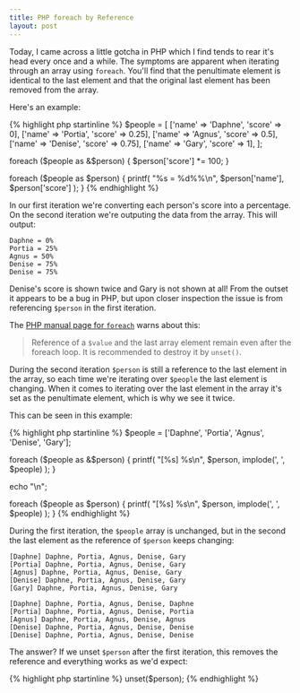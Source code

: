 ```yaml
---
title: PHP foreach by Reference
layout: post
---
```


Today, I came across a little gotcha in PHP which I find tends to rear it's head every once and a
while. The symptoms are apparent when iterating through an array using `foreach`. You'll find that
the penultimate element is identical to the last element and that the original last element has been
removed from the array.

Here's an example:

{% highlight php startinline %}
$people = [
    ['name' => 'Daphne', 'score' => 0],
    ['name' => 'Portia', 'score' => 0.25],
    ['name' => 'Agnus', 'score' => 0.5],
    ['name' => 'Denise', 'score' => 0.75],
    ['name' => 'Gary', 'score' => 1],
];

foreach ($people as &$person) {
    $person['score'] *= 100;
}

foreach ($people as $person) {
    printf(
        "%s = %d%%\n",
        $person['name'],
        $person['score']
    );
}
{% endhighlight %}

In our first iteration we're converting each person's score into a percentage. On the second
iteration we're outputing the data from the array. This will output:

```
Daphne = 0%
Portia = 25%
Agnus = 50%
Denise = 75%
Denise = 75%
```

Denise's score is shown twice and Gary is not shown at all! From the outset it appears to be a bug
in PHP, but upon closer inspection the issue is from referencing `$person` in the first iteration.

The [PHP manual page for `foreach`](http://php.net/manual/en/control-structures.foreach.php) warns
about this:

> Reference of a `$value` and the last array element remain even after the foreach loop. It is
> recommended to destroy it by `unset()`.

During the second iteration `$person` is still a reference to the last element in the array, so
each time we're iterating over `$people` the last element is changing. When it comes to iterating
over the last element in the array it's set as the penultimate element, which is why we see it
twice.

This can be seen in this example:

{% highlight php startinline %}
$people = ['Daphne', 'Portia', 'Agnus', 'Denise', 'Gary'];

foreach ($people as &$person) {
    printf(
        "[%s] %s\n",
        $person,
        implode(', ', $people)
    );
}

echo "\n";

foreach ($people as $person) {
    printf(
        "[%s] %s\n",
        $person,
        implode(', ', $people)
    );
}
{% endhighlight %}

During the first iteration, the `$people` array is unchanged, but in the second the last element
as the reference of `$person` keeps changing:

```
[Daphne] Daphne, Portia, Agnus, Denise, Gary
[Portia] Daphne, Portia, Agnus, Denise, Gary
[Agnus] Daphne, Portia, Agnus, Denise, Gary
[Denise] Daphne, Portia, Agnus, Denise, Gary
[Gary] Daphne, Portia, Agnus, Denise, Gary

[Daphne] Daphne, Portia, Agnus, Denise, Daphne
[Portia] Daphne, Portia, Agnus, Denise, Portia
[Agnus] Daphne, Portia, Agnus, Denise, Agnus
[Denise] Daphne, Portia, Agnus, Denise, Denise
[Denise] Daphne, Portia, Agnus, Denise, Denise
```

The answer? If we unset `$person` after the first iteration, this removes the reference and
everything works as we'd expect:

{% highlight php startinline %}
unset($person);
{% endhighlight %}
